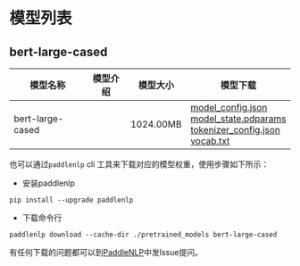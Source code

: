 #  模型列表

## bert-large-cased

| 模型名称 | 模型介绍 | 模型大小  | 模型下载 |
| --- | --- | --- | --- |
|bert-large-cased|  | 1024.00MB | [model_config.json](https://bj.bcebos.com/paddlenlp/models/community/bert-large-cased/model_config.json)<br>[model_state.pdparams](https://bj.bcebos.com/paddlenlp/models/community/bert-large-cased/model_state.pdparams)<br>[tokenizer_config.json](https://bj.bcebos.com/paddlenlp/models/community/bert-large-cased/tokenizer_config.json)<br>[vocab.txt](https://bj.bcebos.com/paddlenlp/models/community/bert-large-cased/vocab.txt) |

也可以通过`paddlenlp` cli 工具来下载对应的模型权重，使用步骤如下所示：

* 安装paddlenlp

```shell
pip install --upgrade paddlenlp
```

* 下载命令行

```shell
paddlenlp download --cache-dir ./pretrained_models bert-large-cased
```

有任何下载的问题都可以到[PaddleNLP](https://github.com/PaddlePaddle/PaddleNLP)中发Issue提问。